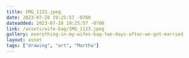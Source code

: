 ```yaml
---
title: IMG_1133.jpeg
date: 2023-07-28 19:25:57 -0700
dateadded: 2023-07-28 19:25:57 -0700
link: /assets/wife-bag/IMG_1133.jpeg
gallery: everything-in-my-wifes-bag-two-days-after-we-got-married
layout: asset
tags: ["drawing", "art", "Martha"]
--- 
```

